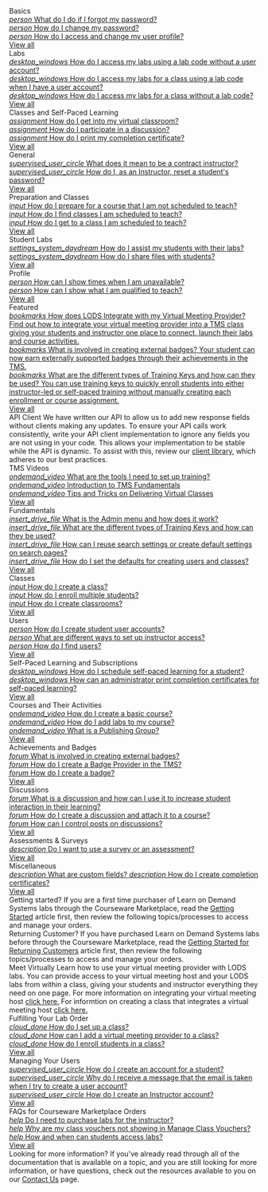 <style>
    h1:first-of-type {margin-top:0;}
</style>

<div class="categories">
  
  <div class="studentCategory userTypeSection visible">
    <!-- Begin student categories section.. -->
      <div class="cardsContainer">
        <div class="cardContainer">
          <!-- Begin categories section.. -->
          <div class="cloudSlice cardContent">
            <div class="cardHeader" tabindex="0" title="Student Basics" aria-label="Student Basics docs">Basics</div>
            <div class="category">
              <a href="/tms/end-user-student-faqs/basics/forgot-password.md" class="categoryThread">
                <i class="material-icons light-blue" title="Student Basics" aria-hidden="true">person</i>
                <span class="categoryTitle" title="What do I do if I forgot my password?">What do I do if I forgot my password?</span>
              </a>
            </div>
            <div class="category"> 
              <a href="/tms/end-user-student-faqs/basics/change-password.md" class="categoryThread">
                <i class="material-icons blue" title="Student Basics" aria-hidden="true">person</i>
                <span class="categoryTitle" title="How do I change my password?">How do I change my password?</span>
              </a>
            </div>
            <div class="category">  
              <a href="/tms/end-user-student-faqs/basics/change-user-profile.md" class="categoryThread">
                <i class="material-icons light-blue" title="Student Basics" aria-hidden="true">person</i>
                <span class="categoryTitle" title="How do I access and change my user profile?">How do I access and change my user profile?</span>
              </a>
            </div>
            <div class="viewAll"><a tabindex="0" class="viewAllLink" href="/tms/home-landing-pages/student-landing.md" title="View all" aria-label="View all Student Basics docs">View all</a></div>
          </div>
        </div>
        <div class="cardContainer">
          <div class="vmLabDev cardContent">
            <div class="cardHeader" tabindex="0" title="Student Labs" aria-label="Student Docs for Labs">Labs</div>
            <div class="category">
              <a href="/tms/end-user-student-faqs/lab-access/access-labs-for-class-using-lab-code-without-user-account.md " class="categoryThread">
                <i class="material-icons light-green" aria-hidden="true">desktop_windows</i>
                <span class="categoryTitle" title="How do I access my labs using a lab code without a user account?">How do I access my labs using a lab code without a user account?</span>
              </a>
            </div>
            <div class="category">
              <a href="/tms/end-user-student-faqs/lab-access/access-labs-for-class-using-lab-code-with-user-account.md" class="categoryThread">
                <i class="material-icons green" aria-hidden="true">desktop_windows</i>
                <span class="categoryTitle" title="How do I access my labs for a class using a lab code when I have a user account?">How do I access my labs for a class using a lab code when I have a user account?</span>
              </a>
            </div>
            <div class="category">
              <a href="/tms/end-user-student-faqs/lab-access/access-labs-for-class-without-code.md" class="categoryThread">
                <i class="material-icons light-green" aria-hidden="true">desktop_windows</i>
                <span class="categoryTitle" title="How do I access my labs for a class without a lab code?">How do I access my labs for a class without a lab code?</span>
              </a>
            </div>
            <div class="viewAll"><a tabindex="0" class="viewAllLink" href="/tms/home-landing-pages/student-landing.md" title="View all" aria-label="View all Student Docs for Labs">View all</a></div>
          </div>
        </div>
        <div class="cardContainer">
          <div class="pbt_scoring cardContent">
            <div class="cardHeader" tabindex="0" title="Student Classes and Self-Paced Learning" aria-label="Student Docs for Classes and Self-Paced Learning">Classes and Self-Paced Learning</div>
            <div class="category">
              <a href="/tms/end-user-student-faqs/class-self-paced/get-into-virtual-classroom.md" class="categoryThread">
                <i class="material-icons light-blue" aria-hidden="true">assignment</i>
                <span class="categoryTitle" title="How do I get into my virtual classroom?">How do I get into my virtual classroom?</span>
              </a>
            </div>
            <div class="category">
              <a href="/tms/end-user-student-faqs/class-self-paced/discussions.md" class="categoryThread">
                <i class="material-icons blue"aria-hidden="true">assignment</i>
                <span class="categoryTitle" title="How do I participate in a discussion?">How do I participate in a discussion?</span>
              </a>
            </div>
            <div class="category">
              <a href="/tms/end-user-student-faqs/class-self-paced/print-completion-certificate.md" class="categoryThread">
                <i class="material-icons light-blue" aria-hidden="true">assignment</i>
                <span class="categoryTitle" title="How do I print my completion certificate?">How do I print my completion certificate?</span>
              </a>
            </div>
            <div class="viewAll"><a tabindex="0" class="viewAllLink" href="/tms/home-landing-pages/student-landing.md" title="View all" aria-label="View all Student Docs for Classes and Self-Paced Learning">View all</a></div>
          </div>
        </div>
       </div>
      <!-- -- End student categories section -->
    </div>

  <div class="instructorCategory userTypeSection">
  <!-- instructor categories section.. -->
    <div class="cardsContainer">
    <div class="cardContainer">
        <!-- Begin categories section.. -->
        <div class="cloudSlice cardContent">
          <div class="cardHeader" tabindex="0" title="Instructor General" aria-label="Featured Instructor General Docs">General</div>
          <div class="category">  
            <a href="/tms/instructors/general/what-is-a-contract-instructor.md" class="categoryThread">
              <i class="material-icons light-blue" aria-hidden="true">supervised_user_circle</i>
              <span class="categoryTitle" title="What does it mean to be a contract instructor?">What does it mean to be a contract instructor?</span>
            </a>
          </div>
            <div class="category">
            <a href="/tms/instructors/general/reset-student-password.md" class="categoryThread">
              <i class="material-icons light-blue" aria-hidden="true">supervised_user_circle</i>
              <span class="categoryTitle" title="How do I, as an Instructor, reset a student's password?">How do I, as an Instructor, reset a student's password?</span>
            </a>
          </div>
          <div class="viewAll"><a tabindex="0" class="viewAllLink" href="/tms/home-landing-pages/instructor-landing.md" title="View all" aria-label="View all Instructor General Docs">View all</a></div>
        </div>
      </div>
      <div class="cardContainer">
        <div class="vmLabDev cardContent">
          <div class="cardHeader" tabindex="0" title="Instructor Preparation and Classes" aria-label="Instructor Docs for Preparation and Classes">Preparation and Classes</div>
          <div class="category">
            <a href="/tms/instructors/instructor-prep-and-classes/prepare-for-course-not-scheduled-to-teach.md" class="categoryThread">
              <i class="material-icons light-green" aria-hidden="true">input</i>
              <span class="categoryTitle" title="How do I prepare for a course that I am not scheduled to teach?">How do I prepare for a course that I am not scheduled to teach?</span>
            </a>
          </div>
          <div class="category">
            <a href="/tms/instructors/instructor-prep-and-classes/find-classes-scheduled-to-teach.md" class="categoryThread">
              <i class="material-icons green" aria-hidden="true">input</i>
              <span class="categoryTitle" title="How do I find classes I am scheduled to teach?">How do I find classes I am scheduled to teach?</span>
            </a>
          </div>
          <div class="category">
            <a href="/tms/instructors/instructor-prep-and-classes/get-to-class-scheduled-to-teach.md" class="categoryThread">
              <i class="material-icons light-green" aria-hidden="true">input</i>
              <span class="categoryTitle" title="How do I get to a class I am scheduled to teach?">How do I get to a class I am scheduled to teach?</span>
            </a>
          </div>
          <div class="viewAll"><a tabindex="0" class="viewAllLink" href="/tms/home-landing-pages/instructor-landing.md" title="View all" aria-label="View all Instructor Docs for Preparation and Classes">View all</a></div>
        </div>
      </div>
      <div class="cardContainer">
        <div class="pbt_scoring cardContent">
          <div class="cardHeader" tabindex="0" title="Instructor Student Labs" aria-label="Instructor Docs for Student Labs">Student Labs</div>
          <div class="category">
            <a href="/tms/instructors/student-labs/assist-students.md" class="categoryThread">
              <i class="material-icons light-blue" aria-hidden="true">settings_system_daydream</i>
              <span class="categoryTitle" title="How do I assist my students with their labs?">How do I assist my students with their labs?</span>
            </a>
          </div>
          <div class="category">
            <a href="/tms/instructors/student-labs/share-files-with-students.md" class="categoryThread">
              <i class="material-icons blue" aria-hidden="true">settings_system_daydream</i>
              <span class="categoryTitle" title="How do I share files with students?">How do I share files with students?</span>
            </a>
          </div>
          <div class="category">
            <a href="" class="categoryThread" onclick="return false" aria-label="blank">
              <i class="material-icons light-blue" aria-hidden="true"></i>
              <span class="categoryTitle" aria-hidden="true"></span>
            </a>
          </div>
          <div class="viewAll"><a tabindex="0" class="viewAllLink" href="/tms/home-landing-pages/instructor-landing.md" title="View all Instructor Docs for Student Labs" aria-label="View all Instructor Docs for Student Labs">View all</a></div>
        </div>
      </div>
      <div class="cardContainer">
        <div class="lodIntegration cardContent">
          <div class="cardHeader" tabindex="0" title="Instructor Profile" aria-label="Instructor Profile Related Docs">Profile</div>
          <div class="category">
            <a href="/tms/instructors/instructor-profile/show-unavailable-times.md" class="categoryThread">
              <i class="material-icons light-green" aria-hidden="true">person</i>
              <span class="categoryTitle" title="How can I show times when I am unavailable?">How can I show times when I am unavailable?</span>
            </a>
          </div>
          <div class="category">
            <a href="/tms/instructors/instructor-profile/show-courses-qualified-to-teach.md" class="categoryThread">
              <i class="material-icons green" aria-hidden="true">person</i>
              <span class="categoryTitle" title="How can I show what I am qualified to teach?">How can I show what I am qualified to teach?</span>
            </a>
          </div>
          <div class="category">
            <a href="" class="categoryThread"onclick="return false" aria-label="blank">
              <i class="material-icons light-green" aria-hidden="true"></i>
              <span class="categoryTitle" aria-hidden="true"></span>
            </a>
          </div>
          <div class="viewAll"><a tabindex="0" class="viewAllLink" href="/tms/home-landing-pages/instructor-landing.md" title="View all Instructor Profile Related Docs" aria-label="View all Instructor Profile Related Docs">View all</a></div>
        </div>
      </div>
     </div>
          <!-- -- End instructor categories section -->
  </div>

  <div class="administratorCategory userTypeSection">
    <!-- Begin administrator categories section.. -->
  <div class="categoriesHeader" tabindex="0" title="Featured Posts" aria-label="Featured Admin Docs">Featured</div>
    <div class="cardContainerFull">
      <div class="cardContent">
          <div class="category">
          <a href="/tms/tms-administrators/classes/virtual-meetings/integratevirtualmeetingprovider.md" class="categoryThread">
            <i class="material-icons light-blue" aria-hidden="true">bookmarks</i>
            <span class="categoryTitleFeatured" title="How does LODS Integrate with my Virtual Meeting Provider?">How does LODS Integrate with my Virtual Meeting Provider?</span>
            <span class="categoryDescription">Find out how to integrate your virtual meeting provider into a TMS class giving your students and instructor one place to connect, launch their labs and course activities.</span>
          </a>
        </div>
          <div class="category">
          <a href="/tms/tms-administrators/badges-achievements/badge-process.md" class="categoryThread">
            <i class="material-icons light-blue" aria-hidden="true">bookmarks</i>
            <span class="categoryTitleFeatured" title="What is involved in creating external badges?">What is involved in creating external badges?</span>
            <span class="categoryDescription">Your student can now earn externally supported badges through their achievements in the TMS.</span>
          </a>
        </div>
        <div class="category"> 
          <a href="/tms/tms-administrators/tms-fundamentals/training-key-types.md" class="categoryThread">
            <i class="material-icons blue" aria-hidden="true">bookmarks</i>
            <span class="categoryTitleFeatured" title="What are the different types of Training Keys?">What are the different types of Training Keys and how can they be used?</span>
            <span class="categoryDescription">You can use training keys to quickly enroll students into either instructor-led or self-paced training without manually creating each enrollment or course assignment.</span>
          </a>
        </div>
        <div class="viewAll"><a tabindex="0" class="viewAllLink" title="View all" href="/tms/home-landing-pages/admin-featured-landing.md" aria-label="View all Featured Docs for Admins">View all</a></div>
      </div>
    </div> 
    <div class="moreInfo"  tabindex="0" title="API Client">
      <span class="moreInfo_header">API Client</span>
        We have written our API to allow us to add new response fields without clients making any updates. To ensure your API calls work consistently, write your API client implementation to ignore any fields you are not using in your code. This allows your implementation to be stable while the API is dynamic. To assist with this, review our <a href="https://www.nuget.org/packages/LearnOnDemandSystems.OneLearnTMS.OneLearnTMSAPIClient/">client library</a>, which adheres to our best practices.
    </div>
    <div class="cardsContainer">
      <div class="cardContainer">
        <div class="cardContainer">
              <!-- Begin categories section.. -->
        <div class="azIndex cardContent">
          <div class="cardHeader" tabindex="0" title="Administrator TMS Videos" aria-label="Administrator TMS Videos">TMS Videos</div>
          <div class="category">
             <a href="/tms/tms-administrators/tms-videos.md" class="categoryThread">
              <i class="material-icons blue" aria-hidden="true">ondemand_video</i>
              <span class="categoryTitle" title="What are the tools I need to set up training?">What are the tools I need to set up training?</span>
          </a>
          </div>
          <div class="category">
              <a href="/tms/tms-administrators/tms-videos.md" class="categoryThread">
              <i class="material-icons blue" aria-hidden="true">ondemand_video</i>
              <span class="categoryTitle" title="Introduction to TMS Fundamentals">Introduction to TMS Fundamentals</span>
           </a>
          </div>
              <div class="category">
              <a href="/tms/tms-administrators/tms-videos.md" class="categoryThread">
              <i class="material-icons blue" aria-hidden="true">ondemand_video</i>
              <span class="categoryTitle" title="Tips and Tricks on Delivering Virtual Classes">Tips and Tricks on Delivering Virtual Classes</span>
             </a>
            </div>
          <div class="viewAll"><a tabindex="0" class="viewAllLink" href="/tms/home-landing-pages/admin-tms-videos.md" title="View all" aria-label="View all Admin TMS Videos">View all</a></div>
        </div>
      </div>
        <!-- Begin categories section.. -->
        <div class="cloudSlice cardContent">
          <div class="cardHeader" tabindex="0" title="Administrator Fundamentals" aria-label="Admin Docs for Fundamentals">Fundamentals</div>
          <div class="category">
            <a href="/tms/tms-administrators/tms-fundamentals/admin-menu.md" class="categoryThread">
              <i class="material-icons light-blue" aria-hidden="true">insert_drive_file</i>
              <span class="categoryTitle" title="What is the Admin menu and how does it work?">What is the Admin menu and how does it work?</span>
            </a>
          </div>
          <div class="category"> 
            <a href="/tms/tms-administrators/tms-fundamentals/training-key-types.md" class="categoryThread">
              <i class="material-icons blue" aria-hidden="true">insert_drive_file</i>
              <span class="categoryTitle" title="What are the different types of Training Keys and how can they be used?">What are the different types of Training Keys and how can they be used?</span>
            </a>
          </div>
          <div class="category"> 
            <a href="/tms/tms-administrators/tms-fundamentals/reuse-search-settings-or-create-default-settings-on-search-pages.md" class="categoryThread">
              <i class="material-icons blue" aria-hidden="true">insert_drive_file</i>
              <span class="categoryTitle" title="How can I reuse search settings or create default settings on search pages?">How can I reuse search settings or create default settings on search pages?</span>
            </a>
          </div>
          <div class="category">  
            <a href="/tms/tms-administrators/tms-fundamentals/set-defaults-for-creating-users-and-classes.md" class="categoryThread">
              <i class="material-icons light-blue" aria-hidden="true">insert_drive_file</i>
              <span class="categoryTitle" title="How do I set the defaults for creating users and classes?">How do I set the defaults for creating users and classes?</span>
            </a>
          </div>
          <div class="viewAll"><a tabindex="0" class="viewAllLink" href="/tms/home-landing-pages/admin-fundamentals-landing.md" title="View all" aria-label="View all Admin Docs for Fundamentals">View all</a></div>
        </div>
      </div>
      <div class="cardContainer">
        <div class="vmLabDev cardContent">
          <div class="cardHeader" tabindex="0" title="Administrator Classes" aria-label="Administrator Docs for Classes">Classes</div>
          <div class="category">
            <a href="/tms/tms-administrators/classes/schedule/create-class.md" class="categoryThread">
              <i class="material-icons light-green" aria-hidden="true">input</i>
              <span class="categoryTitle" title="How do I create a class?">How do I create a class?</span>
            </a>
          </div>
          <div class="category">
            <a href="/tms/tms-administrators/classes/enrollments-roster/enroll-multiple-students.md" class="categoryThread">
              <i class="material-icons green" aria-hidden="true">input</i>
              <span class="categoryTitle" title="How do I enroll multiple students?">How do I enroll multiple students?</span>
            </a>
          </div>
          <div class="category">
            <a href="/tms/tms-administrators/classes/classrooms-equipment/create-classrooms.md" class="categoryThread">
              <i class="material-icons light-green" aria-hidden="true">input</i>
              <span class="categoryTitle" title="How do I create classrooms?">How do I create classrooms?</span>
            </a>
          </div>
          <div class="viewAll"><a tabindex="0" class="viewAllLink" href="/tms/home-landing-pages/admin-classes-landing.md" title="View all" aria-label="View all Admin Docs for Classes">View all</a></div>
        </div>
      </div>
      <div class="cardContainer">
        <!-- Begin categories section.. -->
        <div class="pbt_scoring cardContent">
          <div class="cardHeader" tabindex="0" title="Administrator Users" aria-label="Admin User Related Docs">Users</div>
          <div class="category">
            <a href="/tms/tms-administrators/users/student-management/create-student-user-accounts.md" class="categoryThread">
              <i class="material-icons light-blue" aria-hidden="true">person</i>
              <span class="categoryTitle" title="How do I create student user accounts?">How do I create student user accounts?</span>
            </a>
          </div>
          <div class="category">
            <a href="/tms/tms-administrators/users/instructor-management/different-ways-to-set-up-instructor-access.md" class="categoryThread">
              <i class="material-icons blue" aria-hidden="true">person</i>
              <span class="categoryTitle" title="What are different ways to set up instructor access?">What are different ways to set up instructor access?</span>
            </a>
          </div>
          <div class="category">
            <a href="/tms/tms-administrators/users/student-management/find-users.md" class="categoryThread">
              <i class="material-icons light-blue" aria-hidden="true">person</i>
              <span class="categoryTitle" title="How do I find users?">How do I find users?</span>
            </a>
          </div>
          <div class="viewAll"><a tabindex="0" class="viewAllLink" href="/tms/home-landing-pages/admin-users-landing.md" title="View all" aria-label="View all User Related Admin Docs">View all</a></div>
        </div>
      </div>
      <div class="cardContainer">
        <!-- Begin categories section.. -->
        <div class="lodIntegration cardContent">
          <div class="cardHeader" tabindex="0" title="Administrator Self-Paced Learning and Subscriptions" aria-label="Admin Self-Paced Learning and Subscriptions Docs">Self-Paced Learning and Subscriptions</div>
          <div class="category">
            <a href="/tms/tms-administrators/self-paced-learning-and-subscriptions/schedule-self-paced-learning.md" class="categoryThread">
              <i class="material-icons light-green" aria-hidden="true">desktop_windows</i>
              <span class="categoryTitle" title="How do I schedule self-paced learning for a student?">How do I schedule self-paced learning for a student?</span>
            </a>
          </div>
          <div class="category">
            <a href="/tms/tms-administrators/self-paced-learning-and-subscriptions/print-completion-certificates-for-self-pace-learning-by-admin.md" class="categoryThread">
              <i class="material-icons green" aria-hidden="true">desktop_windows</i>
              <span class="categoryTitle" title="How can an administrator print completion certificates for self-paced learning?">How can an administrator print completion certificates for self-paced learning?</span>
            </a>
          </div>
          <div class="category">
            <a href="" class="categoryThread" onclick="return false" aria-label="blank">
              <i class="material-icons light-green" aria-hidden="true"></i>
              <span class="categoryTitle" aria-hidden="true"></span>
            </a>
          </div>
          <div class="viewAll"><a tabindex="0" class="viewAllLink" href="/tms/home-landing-pages/admin-self-paced-learning-and-subscriptions-landing.md" title="View all Self-Paced Learning and Subscriptions Admin Related Docs" aria-label="View all Self-Paced Learning and Subscriptions Admin Related Docs">View all</a></div>
        </div>
      </div>
      <div class="cardContainer">
        <div class="lodIntegration cardContent">
        <!-- Begin categories section.. -->
          <div class="cardHeader" tabindex="0" title="Administrator Courses and Their Activities" aria-label="Admin Courses and Their Activities Docs">Courses and Their Activities</div>
          <div class="category">
            <a href="/tms/tms-administrators/courses-and-activities/overall/create-course.md" class="categoryThread">
              <i class="material-icons light-blue" aria-hidden="true">ondemand_video</i>
              <span class="categoryTitle" title="How do I create a basic course?">How do I create a basic course?</span>
            </a>
          </div>
          <div class="category">
            <a href="/tms/tms-administrators/courses-and-activities/labs/add-labs.md" class="categoryThread">
              <i class="material-icons blue" aria-hidden="true">ondemand_video</i>
              <span class="categoryTitle" title="How do I add labs to my course?">How do I add labs to my course?</span>
            </a>
          </div>
          <div class="category">
            <a href="/tms/tms-administrators/courses-and-activities/pgs/what-is-publishing-group.md" class="categoryThread">
              <i class="material-icons light-blue" aria-hidden="true">ondemand_video</i>
              <span class="categoryTitle" title="What is a Publishing Group?">What is a Publishing Group?</span>
            </a>
          </div>
          <div class="viewAll"><a tabindex="0" class="viewAllLink" href="/tms/home-landing-pages/admin-courses-and-activities-landing.md" title="View all" aria-label="View all Courses and Their Activities Admin Related Docs">View all</a></div>
        </div>
      </div>
      <div class="cardContainer">
        <!-- Begin categories section.. -->
        <div class="lodIntegration cardContent">
          <div class="cardHeader" tabindex="0" title="Administrator Achievements and Badges" aria-label="Admin Achievements and Badges Docs">Achievements and Badges</div>
          <div class="category">
            <a href="/tms/tms-administrators/badges-achievements/badge-process.md" class="categoryThread">
              <i class="material-icons light-green" aria-hidden="true">forum</i>
              <span class="categoryTitle" title="What is involved in creating external badges?">What is involved in creating external badges?</span>
            </a>
          </div>
          <div class="category">
            <a href="/tms/tms-administrators/badges-achievements/create-badge-provider.md" class="categoryThread">
              <i class="material-icons green" aria-hidden="true">forum</i>
              <span class="categoryTitle" title="How do I create a Badge Provider in the TMS?">How do I create a Badge Provider in the TMS?</span>
            </a>
          </div>
          <div class="category">
            <a href="/tms/tms-administrators/badges-achievements/create-badge.md" class="categoryThread">
              <i class="material-icons light-green" aria-hidden="true">forum</i>
              <span class="categoryTitle" title="How do I create a badge?">How do I create a badge?</span>
            </a>
          </div>
          <div class="viewAll"><a tabindex="0" class="viewAllLink" href="/tms/home-landing-pages/admin-badges-achievements-landing.md" title="View all" aria-label="View all Achievement and Badges Admin Related Docs">View all</a></div>
        </div>
      </div>
      <div class="cardContainer">
        <!-- Begin categories section.. -->
        <div class="lodIntegration cardContent">
          <div class="cardHeader" tabindex="0" title="Administrator Discussion" aria-label="Admin Discussion Docs">Discussions</div>
          <div class="category">
            <a href="/tms/tms-administrators/discussions/what-is-discussion.md" class="categoryThread">
              <i class="material-icons light-green" aria-hidden="true">forum</i>
              <span class="categoryTitle" title="What is a discussion and how can I use it to increase student interaction in their learning?">What is a discussion and how can I use it to increase student interaction in their learning?</span>
            </a>
          </div>
          <div class="category">
            <a href="/tms/tms-administrators/discussions/create-discussion.md" class="categoryThread">
              <i class="material-icons green" aria-hidden="true">forum</i>
              <span class="categoryTitle" title="How do I create a discussion and attach it to a course?">How do I create a discussion and attach it to a course?</span>
            </a>
          </div>
          <div class="category">
            <a href="/tms/tms-administrators/discussions/add-moderators.md" class="categoryThread">
              <i class="material-icons light-green" aria-hidden="true">forum</i>
              <span class="categoryTitle" title="How can I control posts on discussions?">How can I control posts on discussions?</span>
            </a>
          </div>
          <div class="viewAll"><a tabindex="0" class="viewAllLink" href="/tms/home-landing-pages/admin-discussions-landing.md" title="View all" aria-label="View all Discussion Admin Related Docs">View all</a></div>
        </div>
      </div>
        <div class="cardContainer">
        <!-- Begin categories section.. -->
        <div class="lodIntegration cardContent">
          <div class="cardHeader" tabindex="0" title="Administator Assessments & Surveys" aria-label="Administrator Assessments & Surveys Featured Docs">Assessments & Surveys</div>
          <div class="category">
              <a href="/tms/tms-administrators/Assessments & Surveys/use-survey-or-assessment.md" class="categoryThread">
              <i class="material-icons light-blue" aria-hidden="true">description</i>
              <span class="categoryTitle" title="Do I want to use a survey or an assessment?">Do I want to use a survey or an assessment?</span>
            </a>
          </div>
          <div class="viewAll"><a tabindex="0" class="viewAllLink" href="/tms/home-landing-pages/Assessments & Surveys" title="View all" aria-label="View all Assessments & Surveys Admin Docs">View all</a></div>        
        </div>
      </div>
       <div class="cardContainer">
        <!-- Begin categories section.. -->
        <div class="lodIntegration cardContent">
          <div class="cardHeader" tabindex="0" title="Administator Miscellaneous" aria-label="Administrator Miscellaneous Featured Docs">Miscellaneous</div>
           <div class="category">
            <a href="/tms/tms-administrators/miscellaneous/custom-fields.md" class="categoryThread">
              <i class="material-icons light-blue" aria-hidden="true">description</i>
              <span class="categoryTitle" title="What are custom fields?">What are custom fields?</span>
            </a>
            <a href="/tms/tms-administrators/miscellaneous/create-completion-certificates.md" class="categoryThread">
              <i class="material-icons light-blue" aria-hidden="true">description</i>
              <span class="categoryTitle" title="How do I create completion certificates?">How do I create completion certificates?</span>
            </a>
          </div>
          <div class="viewAll"><a tabindex="0" class="viewAllLink" href="/tms/home-landing-pages/admin-miscellaneous-landing.md" title="View all" aria-label="View all Miscellanous Admin Docs">View all</a></div>
        </div>
      </div>
     </div>
            <!-- -- End administrator categories section -->
  </div>

  <div class="coursewareMarketplaceAdmin userTypeSection">
  <!-- Begin Arvato MarketPlace Admin categories section.. -->
    <div class="moreInfo" tabindex="0" title="Getting started?">
      <span class="moreInfo_header">Getting started?</span>
      If you are a first time purchaser of Learn on Demand Systems labs through the Courseware Marketplace, read the <a href="/tms/arvato-marketplace/fulfilling-marketplace-order/getting-started.md">Getting Started</a> article first, then review the following topics/processes to access and manage your orders.
        </div> 
    <div class="moreInfo" tabindex="0" title="Returning Customer?">
      <span class="moreInfo_header">Returning Customer?</span>
      If you have purchased Learn on Demand Systems labs before through the Courseware Marketplace, read the <a href="/tms/arvato-marketplace/fulfilling-marketplace-order/getting-started-returning-customers.md">Getting Started for Returning Customers</a> article first, then review the following topics/processes to access and manage your orders.
    </div>
    <div class="moreInfo" tabindex="0" title="Meet Virtually">
      <span class="moreInfo_header">Meet Virtually</span>
      Learn how to use your virtual meeting provider with LODS labs. You can provide access to your virtual meeting host and your LODS labs from within a class, giving your students and instructor everything they need on one page. For more information on integrating your virtual meeting host <a href="/tms/arvato-marketplace/fulfilling-marketplace-order/integrate-virtualmeetingprovider.md">click here.</a> For informtion on creating a class that integrates a virtual meeting host <a href="/tms/arvato-marketplace/fulfilling-marketplace-order/set-up-class.md">click here.</a>  
    </div>
    <div class="cardsContainer">
    <div class="cardContainer">
        <!-- Begin categories section.. -->
        <div class="cloudSlice cardContent">
          <div class="cardHeader" tabindex="0" title="Arvato Marketplace Fulfilling Your Lab Order" aria-label="Arvato Marketplace Fulfilling Your Lab Order Docs">Fulfilling Your Lab Order</div>
          <div class="category"> 
            <a href="/tms/arvato-marketplace/fulfilling-marketplace-order/set-up-class.md" class="categoryThread">
              <i class="material-icons blue" aria-hidden="true">cloud_done</i>
              <span class="categoryTitle" title="How do I set up a class?">How do I set up a class?</span>
            </a>
          </div>
          <div class="category">  
            <a href="/tms/arvato-marketplace/fulfilling-marketplace-order/integrate-virtualmeetingprovider.md" class="categoryThread">
              <i class="material-icons light-blue" aria-hidden="true">cloud_done</i>
              <span class="categoryTitle" title="How can I add a virtual meeting provider to a class?">How can I add a virtual meeting provider to a class?</span>
            </a>
            </div>
          <div class="category">  
            <a href="/tms/arvato-marketplace/fulfilling-marketplace-order/enroll-students-in-class.md" class="categoryThread">
              <i class="material-icons light-blue" aria-hidden="true">cloud_done</i>
              <span class="categoryTitle" title="How do I enroll students in a class?">How do I enroll students in a class?</span>
            </a>
          </div>
          <div class="viewAll"><a tabindex="0" class="viewAllLink" href="/tms/home-landing-pages/arvato-courseware-marketplace-landing.md" title="View all" aria-label="View all Arvato Marketplace Fulfilling Your Lab Order Docs">View all</a></div>
        </div>
      </div>
      <div class="cardContainer">
        <div class="vmLabDev cardContent">
          <div class="cardHeader" tabindex="0" title="Arvato Marketplace Managing Your Users" aria-label="Arvato Marketplace Managing Your Users Featured Docs">Managing Your Users</div>
          <div class="category">
            <a href="/tms/arvato-marketplace/user-accounts/create-student-account.md" class="categoryThread">
              <i class="material-icons light-green" aria-hidden="true">supervised_user_circle</i>
              <span class="categoryTitle" title="How do I create an account for a student?">How do I create an account for a student?</span>
            </a>
          </div>
          <div class="category">
            <a href="/tms/arvato-marketplace/user-accounts/email-taken-message.md" class="categoryThread">
              <i class="material-icons green" aria-hidden="true">supervised_user_circle</i>
              <span class="categoryTitle" title="Why do I receive a message that the email is taken when I try to create a user account?">Why do I receive a message that the email is taken when I try to create a user account?</span>
            </a>
          </div>
          <div class="category">
            <a href="/tms/arvato-marketplace/user-accounts/create-instructor-account.md" class="categoryThread">
              <i class="material-icons light-green" aria-hidden="true">supervised_user_circle</i>
              <span class="categoryTitle" title="How do I create an Instructor account?">How do I create an Instructor account?</span>
            </a>
          </div>
          <div class="viewAll"><a tabindex="0" class="viewAllLink" href="/tms/home-landing-pages/arvato-courseware-marketplace-landing.md" title="View all" aria-label="View all Managing Your Users Docs">View all</a></div>
        </div>
      </div>
      <div class="cardContainer">
        <div class="pbt_scoring cardContent">
          <div class="cardHeader" tabindex="0" title="Arvato Marketplace FAQs for Courseware Marketplace Orders" aria-label="Arvato Marketplace FAQs for Courseware Marketplace Orders Featured Docs">FAQs for Courseware Marketplace Orders</div>
          <div class="category">
            <a href="/tms/arvato-marketplace/faq-for-arvato-marketplace/purchase-labs-for-instructor.md" class="categoryThread">
              <i class="material-icons light-blue" aria-hidden="true">help</i>
              <span class="categoryTitle" title="Do I need to purchase labs for the instructor?">Do I need to purchase labs for the instructor?</span>
            </a>
          </div>
          <div class="category">
            <a href="/tms/arvato-marketplace/faq-for-arvato-marketplace/vouchers-not-showing-in-manage-class-vouchers.md" class="categoryThread">
              <i class="material-icons blue" aria-hidden="true">help</i>
              <span class="categoryTitle" title="Why are my class vouchers not showing in Manage Class Vouchers?">Why are my class vouchers not showing in Manage Class Vouchers?</span>
            </a>
          </div>
          <div class="category">
            <a href="/tms/arvato-marketplace/faq-for-arvato-marketplace/students-access-labs.md" class="categoryThread">
              <i class="material-icons light-blue" aria-hidden="true">help</i>
              <span class="categoryTitle" title="How and when can students access labs?">How and when can students access labs?</span>
            </a>
          </div>
          <div class="viewAll"><a tabindex="0" class="viewAllLink" href="/tms/home-landing-pages/arvato-courseware-marketplace-landing.md" title="View all" aria-label="View all Arvato Marketplace FAQs for Courseware Marketplace Orders docs">View all</a></div>
        </div>
      </div>
    </div>
  </div>

  <div class="moreInfo" tabindex="0" title="Need more information?">
    <span class="moreInfo_header">Looking for more information?</span>
    If you've already read through all of the documentation that is available on a topic, and you are still looking for more information, or have questions, check out the resources available to you on our <a href="/contact-us.md">Contact Us</a> page.
  </div>
</div>
